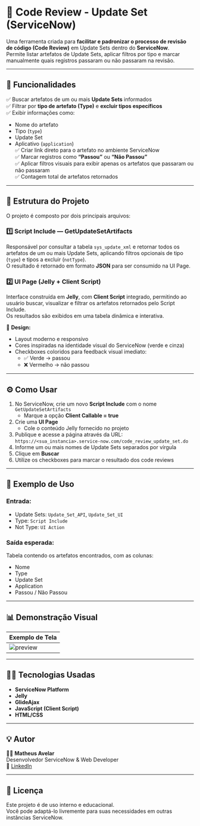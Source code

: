 # 🧩 Code Review - Update Set (ServiceNow)

Uma ferramenta criada para **facilitar e padronizar o processo de revisão de código (Code Review)** em Update Sets dentro do **ServiceNow**.  
Permite listar artefatos de Update Sets, aplicar filtros por tipo e marcar manualmente quais registros passaram ou não passaram na revisão.

---

## 🚀 Funcionalidades

✅ Buscar artefatos de um ou mais **Update Sets** informados  
✅ Filtrar por **tipo de artefato (Type)** e **excluir tipos específicos**  
✅ Exibir informações como:
- Nome do artefato  
- Tipo (`type`)  
- Update Set  
- Aplicativo (`application`)  
✅ Criar link direto para o artefato no ambiente ServiceNow  
✅ Marcar registros como **“Passou”** ou **“Não Passou”**  
✅ Aplicar filtros visuais para exibir apenas os artefatos que passaram ou não passaram  
✅ Contagem total de artefatos retornados  

---

## 🧠 Estrutura do Projeto

O projeto é composto por dois principais arquivos:

### 1️⃣ Script Include — GetUpdateSetArtifacts  
Responsável por consultar a tabela `sys_update_xml` e retornar todos os artefatos de um ou mais Update Sets, aplicando filtros opcionais de tipo (`type`) e tipos a excluir (`notType`).  
O resultado é retornado em formato **JSON** para ser consumido na UI Page.

### 2️⃣ UI Page (Jelly + Client Script)  
Interface construída em **Jelly**, com **Client Script** integrado, permitindo ao usuário buscar, visualizar e filtrar os artefatos retornados pelo Script Include.  
Os resultados são exibidos em uma tabela dinâmica e interativa.

🎨 **Design:**
- Layout moderno e responsivo  
- Cores inspiradas na identidade visual do ServiceNow (verde e cinza)  
- Checkboxes coloridos para feedback visual imediato:
  - ✅ Verde → passou  
  - ❌ Vermelho → não passou  

---

## ⚙️ Como Usar

1. No ServiceNow, crie um novo **Script Include** com o nome `GetUpdateSetArtifacts`  
   - Marque a opção **Client Callable = true**  
2. Crie uma **UI Page**  
   - Cole o conteúdo Jelly fornecido no projeto  
3. Publique e acesse a página através da URL:  
   `https://<sua_instancia>.service-now.com/code_review_update_set.do`  
4. Informe um ou mais nomes de Update Sets separados por vírgula  
5. Clique em **Buscar**  
6. Utilize os checkboxes para marcar o resultado dos code reviews  

---

## 🧩 Exemplo de Uso

### Entrada:
- Update Sets: `Update_Set_API`, `Update_Set_UI`  
- Type: `Script Include`  
- Not Type: `UI Action`  

### Saída esperada:
Tabela contendo os artefatos encontrados, com as colunas:
- Nome  
- Type  
- Update Set  
- Application  
- Passou / Não Passou  

---

## 📊 Demonstração Visual

| Exemplo de Tela |
|------------------|
| ![preview](https://inovacodigo.com.br/camila/foto3.png) |

---

## 👩‍💻 Tecnologias Usadas

- **ServiceNow Platform**  
- **Jelly**  
- **GlideAjax**  
- **JavaScript (Client Script)**  
- **HTML/CSS**

---

## 💡 Autor

👨‍💻 **Matheus Avelar**  
Desenvolvedor ServiceNow & Web Developer  
🔗 [LinkedIn](https://www.linkedin.com/in/matheusavelar)

---

## 🧾 Licença

Este projeto é de uso interno e educacional.  
Você pode adaptá-lo livremente para suas necessidades em outras instâncias ServiceNow.
